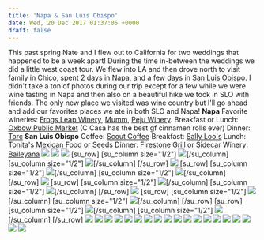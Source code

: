 ```yaml
---
title: 'Napa & San Luis Obispo'
date: Wed, 20 Dec 2017 01:37:05 +0000
draft: false
---
```


This past spring Nate and I flew out to California for two weddings that happened to be a week apart! During the time in-between the weddings we did a little west coast tour. We flew into LA and then drove north to visit family in Chico, spent 2 days in Napa, and a few days in [San Luis Obispo](http://jennajuby.com/2015/04/22/a-little-bit-of-central-coast/). I didn't take a ton of photos during our trip except for a few while we were wine tasting in Napa and then also on a beautiful hike we took in SLO with friends. The only new place we visited was wine country but I'll go ahead and add our favorites places we ate in both SLO and Napa! **Napa** Favorite wineries: [Frogs Leap Winery](https://www.instagram.com/frogsleap/?hl=en), [Mumm](https://www.instagram.com/mummnapa/?hl=en), [Peju Winery](https://www.instagram.com/pejuwinery/?hl=en). Breakfast or Lunch: [Oxbow Public Market](https://www.instagram.com/oxbowpublicmarket/?hl=en) (C Casa has the best gf cinnamen rolls ever) Dinner: [Torc](http://www.torcnapa.com/) **San Luis Obispo** Coffee: [Scout Coffee](https://www.instagram.com/scoutcoffee/?hl=en) Breakfast: [Sally Loo's](https://www.instagram.com/sallyloos/?hl=en) Lunch: [Tonita's Mexican Food](https://www.google.com/maps/place/Tonita's+Mexican+Food/@35.2786101,-120.668149,17z/data=!3m1!4b1!4m5!3m4!1s0x80ecf102807533af:0x555ce0914e5f8d85!8m2!3d35.2786057!4d-120.665955) or [Seeds](https://www.instagram.com/seedsongarden/) Dinner: [Firestone Grill](http://www.firestonegrill.com/) or [Sidecar](https://www.instagram.com/sidecar_slo/) Winery: [Baileyana](http://baileyana.com/) ![](http://jennajuby.com/wp-content/uploads/2017/12/NapaSlo_Blog-3.jpg) ![](http://jennajuby.com/wp-content/uploads/2017/12/NapaSlo_Blog-4.jpg) ![](http://jennajuby.com/wp-content/uploads/2017/12/NapaSlo_Blog-7.jpg) \[su\_row\] \[su\_column size="1/2"\] ![](http://jennajuby.com/wp-content/uploads/2017/12/NapaSlo_Blog-8.jpg)\[/su\_column\] \[su\_column size="1/2"\] ![](http://jennajuby.com/wp-content/uploads/2017/12/NapaSlo_Blog-5.jpg)\[/su\_column\] \[/su\_row\] ![](http://jennajuby.com/wp-content/uploads/2017/12/NapaSlo_Blog-9.jpg) \[su\_row\] \[su\_column size="1/2"\] ![](http://jennajuby.com/wp-content/uploads/2017/12/NapaSlo_Blog-6.jpg)\[/su\_column\] \[su\_column size="1/2"\] ![](http://jennajuby.com/wp-content/uploads/2017/12/NapaSlo_Blog-10.jpg)\[/su\_column\] \[/su\_row\] ![](http://jennajuby.com/wp-content/uploads/2017/12/NapaSlo_Blog-11.jpg) \[su\_row\] \[su\_column size="1/2"\] ![](http://jennajuby.com/wp-content/uploads/2017/12/NapaSlo_Blog-12.jpg)\[/su\_column\] \[su\_column size="1/2"\] ![](http://jennajuby.com/wp-content/uploads/2017/12/NapaSlo_Blog-13.jpg)\[/su\_column\] \[/su\_row\] ![](http://jennajuby.com/wp-content/uploads/2017/12/NapaSlo_Blog-14.jpg) \[su\_row\] \[su\_column size="1/2"\] ![](http://jennajuby.com/wp-content/uploads/2017/12/NapaSlo_Blog-15.jpg)\[/su\_column\] \[su\_column size="1/2"\] ![](http://jennajuby.com/wp-content/uploads/2017/12/NapaSlo_Blog-17.jpg)\[/su\_column\] \[/su\_row\] \[su\_row\] \[su\_column size="1/2"\] ![](http://jennajuby.com/wp-content/uploads/2017/12/NapaSlo_Blog-18.jpg)\[/su\_column\] \[su\_column size="1/2"\] ![](http://jennajuby.com/wp-content/uploads/2017/12/NapaSlo_Blog-16.jpg)\[/su\_column\] \[/su\_row\] ![](http://jennajuby.com/wp-content/uploads/2017/12/NapaSlo_Blog-34.jpg) ![](http://jennajuby.com/wp-content/uploads/2017/12/NapaSlo_Blog-35.jpg) ![](http://jennajuby.com/wp-content/uploads/2017/12/NapaSlo_Blog-36.jpg) ![](http://jennajuby.com/wp-content/uploads/2017/12/NapaSlo_Blog-19.jpg) ![](http://jennajuby.com/wp-content/uploads/2017/12/NapaSlo_Blog-23.jpg) ![](http://jennajuby.com/wp-content/uploads/2017/12/NapaSlo_Blog-28.jpg) ![](http://jennajuby.com/wp-content/uploads/2017/12/NapaSlo_Blog-27.jpg) ![](http://jennajuby.com/wp-content/uploads/2017/12/NapaSlo_Blog-24.jpg) ![](http://jennajuby.com/wp-content/uploads/2017/12/NapaSlo_Blog-26.jpg) ![](http://jennajuby.com/wp-content/uploads/2017/12/NapaSlo_Blog-21.jpg) ![](http://jennajuby.com/wp-content/uploads/2017/12/NapaSlo_Blog-29.jpg) ![](http://jennajuby.com/wp-content/uploads/2017/12/NapaSlo_Blog-31.jpg) ![](http://jennajuby.com/wp-content/uploads/2017/12/NapaSlo_Blog-32.jpg) ![](http://jennajuby.com/wp-content/uploads/2017/12/NapaSlo_Blog-22.jpg) ![](http://jennajuby.com/wp-content/uploads/2017/12/NapaSlo_Blog-25.jpg) ![](http://jennajuby.com/wp-content/uploads/2017/12/NapaSlo_Blog-30.jpg) ![](http://jennajuby.com/wp-content/uploads/2017/12/NapaSlo_Blog-20.jpg) ![](http://jennajuby.com/wp-content/uploads/2017/12/NapaSlo_Blog-1.jpg) ![](http://jennajuby.com/wp-content/uploads/2017/12/NapaSlo_Blog-33.jpg)